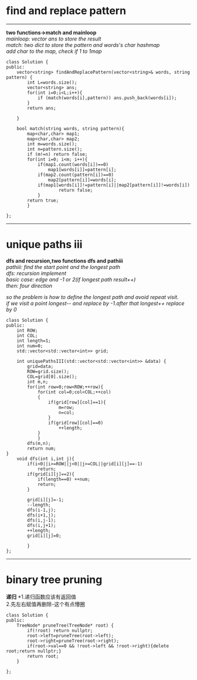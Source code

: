 # find and replace pattern
----
**two functions->match and mainloop**  
*mainloop: vector ans to store the result*  
*match: two dict to store the pattern and words's char hashmap*  
*add char to the map, check if 1 to 1map*
```
class Solution {
public:
    vector<string> findAndReplacePattern(vector<string>& words, string pattern) {
        int L=words.size();
        vector<string> ans;
        for(int i=0;i<L;i++){
            if (match(words[i],pattern)) ans.push_back(words[i]);
        }
        return ans;
        
    }
    
    bool match(string words, string pattern){
        map<char,char> map1;
        map<char,char> map2;
        int m=words.size();
        int n=pattern.size();
        if (m!=n) return false;
        for(int i=0; i<m; i++){
            if(map1.count(words[i])==0)
                map1[words[i]]=pattern[i];
            if(map2.count(pattern[i])==0)
                map2[pattern[i]]=words[i];
            if(map1[words[i]]!=pattern[i]||map2[pattern[i]]!=words[i])
                    return false;  
            }
        return true;
        }
    
};
```
----
# unique paths iii
**dfs and recursion,two functions dfs and pathiii**  
*pathiii: find the start point and the longest path*  
*dfs: recursion implement </br>basic case: edge and -1 or 2(if longest path result++)</br> then: four direction*   

*so the problem is how to define the longest path and avoid repeat visit.*  
*if we visit a point longest-- and replace by -1.</b>after that longest++ replace by 0*
```
class Solution {
public:
    int ROW;
    int COL;
    int length=1;
    int num=0;
    std::vector<std::vector<int>> grid;
    
    int uniquePathsIII(std::vector<std::vector<int>> &data) {
        grid=data;
        ROW=grid.size();
        COL=grid[0].size();
        int m,n;
        for(int row=0;row<ROW;++row){
            for(int col=0;col<COL;++col)
            {
                if(grid[row][col]==1){
                    m=row;
                    n=col;
                } 
                if(grid[row][col]==0)
                    ++length;
            }
            }   
        dfs(m,n);
        return num;
}
    void dfs(int i,int j){
        if(i<0||i>=ROW||j<0||j>=COL||grid[i][j]==-1)
            return;
        if(grid[i][j]==2){
            if(length==0) ++num;
            return; 
        }
        
        grid[i][j]=-1;
        --length;
        dfs(i-1,j);
        dfs(i+1,j);
        dfs(i,j-1);
        dfs(i,j+1);
        ++length;
        grid[i][j]=0;          
                
        }
};
```
----
# binary tree pruning  
**递归**
*1.递归函数应该有返回值</br>2.先左右赋值再删除-这个有点懵圈
```
class Solution {
public:
    TreeNode* pruneTree(TreeNode* root) {
        if(!root) return nullptr;
        root->left=pruneTree(root->left);
        root->right=pruneTree(root->right);
        if(root->val==0 && !root->left && !root->right){delete root;return nullptr;}
        return root;
    }

};
```
